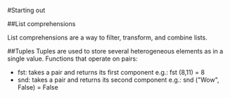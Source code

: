 #Starting out

##List comprehensions

List comprehensions are a way to filter, transform, and combine lists.

##Tuples
Tuples are used to store several heterogeneous elements as in a single value.
Functions that operate on pairs:

* fst: takes a pair and returns its first component e.g.: fst (8,11) = 8
* snd: takes a pair and returns its second component e.g.: snd ("Wow", False) = False